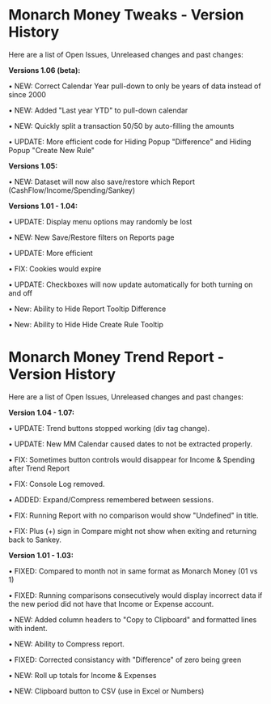 # Monarch Money Tweaks - Version History
Here are a list of Open Issues, Unreleased changes and past changes:

**Versions 1.06 (beta):**

• NEW: Correct Calendar Year pull-down to only be years of data instead of since 2000

• NEW: Added "Last year YTD" to pull-down calendar

• NEW: Quickly split a transaction 50/50 by auto-filling the amounts

• UPDATE: More efficient code for Hiding Popup "Difference" and Hiding Popup "Create New Rule"

**Versions 1.05:**

• NEW: Dataset will now also save/restore which Report (CashFlow/Income/Spending/Sankey)

**Versions 1.01 - 1.04:**

• UPDATE: Display menu options may randomly be lost

• NEW: New Save/Restore filters on Reports page

• UPDATE: More efficient 

• FIX: Cookies would expire 

• UPDATE: Checkboxes will now update automatically for both turning on and off 

• New: Ability to Hide Report Tooltip Difference

• New: Ability to Hide Hide Create Rule Tooltip



# Monarch Money Trend Report - Version History
Here are a list of Open Issues, Unreleased changes and past changes:

**Version 1.04 - 1.07:**

• UPDATE: Trend buttons stopped working (div tag change). 

• UPDATE: New MM Calendar caused dates to not be extracted properly.

• FIX: Sometimes button controls would disappear for Income & Spending after Trend Report

• FIX: Console Log removed.

• ADDED: Expand/Compress remembered between sessions.

• FIX: Running Report with no comparison would show "Undefined" in title.

• FIX: Plus (+) sign in Compare might not show when exiting and returning back to Sankey.


**Version 1.01 - 1.03:**

• FIXED: Compared to month not in same format as Monarch Money (01 vs 1)

• FIXED: Running comparisons consecutively would display incorrect data if the new period did not have that Income or Expense account.

• NEW: Added column headers to "Copy to Clipboard" and formatted lines with indent.

• NEW: Ability to Compress report.

• FIXED: Corrected consistancy with "Difference" of zero being green

• NEW: Roll up totals for Income & Expenses

• NEW: Clipboard button to CSV (use in Excel or Numbers) 
